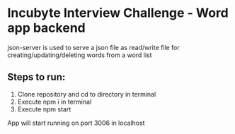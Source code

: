 # Incubyte Interview Challenge - Word app backend
json-server is used to serve a json file as read/write file for creating/updating/deleting words from a word list

## Steps to run:
1. Clone repository and cd to directory in terminal
2. Execute npm i in terminal
3. Execute npm start

App will start running on port 3006 in localhost
